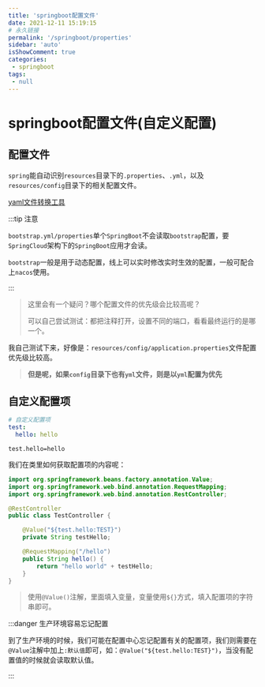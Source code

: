 ```yaml
---
title: 'springboot配置文件'
date: 2021-12-11 15:19:15
# 永久链接
permalink: '/springboot/properties'
sidebar: 'auto'
isShowComment: true
categories:
 - springboot
tags:
 - null
---
```




# springboot配置文件(自定义配置)

## 配置文件

`spring`能自动识别`resources`目录下的`.properties`、`.yml`，以及`resources/config`目录下的相关配置文件。



[yaml文件转换工具](https://toyaml.com/index.html)



:::tip 注意

`bootstrap.yml/properties`单个`SpringBoot`不会读取`bootstrap`配置，要`SpringCloud`架构下的`SpringBoot`应用才会读。

`bootstrap`一般是用于动态配置，线上可以实时修改实时生效的配置，一般可配合上`nacos`使用。

:::



>   这里会有一个疑问？哪个配置文件的优先级会比较高呢？
>
>   可以自己尝试测试：都把注释打开，设置不同的端口，看看最终运行的是哪一个。

我自己测试下来，好像是：`resources/config/application.properties`文件配置优先级比较高。

>   **但是呢，如果`config`目录下也有`yml`文件，则是以`yml`配置为优先**



## 自定义配置项

```yaml
# 自定义配置项
test:
  hello: hello
```

```properties
test.hello=hello
```

我们在类里如何获取配置项的内容呢：

```java
import org.springframework.beans.factory.annotation.Value;
import org.springframework.web.bind.annotation.RequestMapping;
import org.springframework.web.bind.annotation.RestController;

@RestController
public class TestController {

    @Value("${test.hello:TEST}")
    private String testHello;

    @RequestMapping("/hello")
    public String hello() {
        return "hello world" + testHello;
    }
}

```

>   使用`@Value()`注解，里面填入变量，变量使用`${}`方式，填入配置项的字符串即可。

:::danger 生产环境容易忘记配置

到了生产环境的时候，我们可能在配置中心忘记配置有关的配置项，我们则需要在`@Value`注解中加上`:默认值`即可，如：`@Value("${test.hello:TEST}")`，当没有配置值的时候就会读取默认值。

:::

